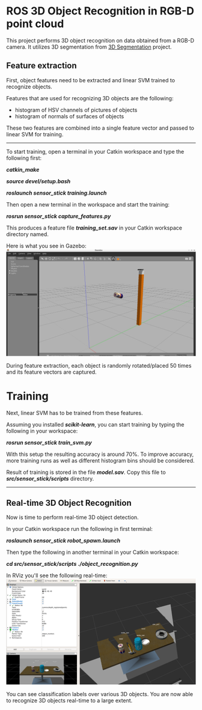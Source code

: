 # ROS 3D Object Recognition in RGB-D point cloud

This project performs 3D object recognition on data obtained from a RGB-D camera. It utilizes 3D segmentation from [3D Segmentation](../3D_Segmentation) project.

## Feature extraction
First, object features need to be extracted and linear SVM trained to recognize objects.

Features that are used for recognizing 3D objects are the following:
* histogram of HSV channels of pictures of objects
* histogram of normals of surfaces of objects

These two features are combined into a single feature vector and passed to linear SVM for training.

---
To start training, open a terminal in your Catkin workspace and type the following first:

***catkin_make***

***source devel/setup.bash***

***roslaunch sensor_stick training.launch***

Then open a new terminal in the workspace and start the training:

***rosrun sensor_stick capture_features.py***

This produces a feature file ***training_set.sav*** in your Catkin workspace directory named.

Here is what you see in Gazebo:
![image](images/3D_Training.PNG)

During feature extraction, each object is randomly rotated/placed 50 times and its feature vectors are captured.

# Training
Next, linear SVM has to be trained from these features.

Assuming you installed ***scikit-learn***, you can start training by typing the following in your workspace:

***rosrun sensor_stick train_svm.py***

With this setup the resulting accuracy is around 70%. To improve accuracy, more training runs as well as different histogram bins should be considered.

Result of training is stored in the file ***model.sav***. Copy this file to ***src/sensor_stick/scripts*** directory.


---
## Real-time 3D Object Recognition

Now is time to perform real-time 3D object detection. 

In your Catkin workspace run the following in first terminal:

***roslaunch sensor_stick robot_spawn.launch***

Then type the following in another terminal in your Catkin workspace:
 
***cd src/sensor_stick/scripts***
***./object_recognition.py***

In RViz you'll see the following real-time:
![image](images/3D_Object_Recognition.PNG)

You can see classification labels over various 3D objects. You are now able to recognize 3D objects real-time to a large extent.

